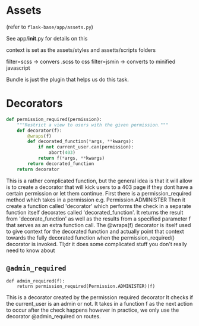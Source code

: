 # Assets 

(refer to `flask-base/app/assets.py`)

See app/__init__.py for details on this

context is set as the assets/styles and
assetts/scripts folders

filter=scss -> convers .scss to css
filter=jsmin -> converts to minified
                  javascript

Bundle is just the plugin that helps us
do this task.

# Decorators

```python
def permission_required(permission):
    """Restrict a view to users with the given permission."""
    def decorator(f):
        @wraps(f)
        def decorated_function(*args, **kwargs):
            if not current_user.can(permission):
                abort(403)
            return f(*args, **kwargs)
        return decorated_function
    return decorator

```

This is a rather complicated function, but the general idea
is that it will allow is to create a decorator that will
kick users to a 403 page if they dont have a certain permission
or let them continue. First there is a permission_required
method which takes in a permission e.g. Permission.ADMINISTER
Then it create a function called 'decorator' which performs
the check in a separate function itself decorates called
'decorated_function'. It returns the result from
'decorate_function' as well as the results from a specified
parameter f that serves as an extra function call. The
@wraps(f) decorator is itself used to give context for the
decorated function and actually point that context towards
the fully decorated function when the permission_required()
decorator is invoked. Tl;dr it does some complicated stuff
you don't really need to know about

## `@admin_required`

```
def admin_required(f):
    return permission_required(Permission.ADMINISTER)(f)
```

This is a decorator created by the permission required decorator
It checks if the current_user is an admin or not. It takes in a
function f as the next action to occur after the check happens
however in practice, we only use the decorator @admin_required
on routes.

#
